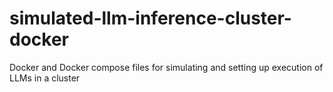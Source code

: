 # simulated-llm-inference-cluster-docker
Docker and Docker compose files for simulating and setting up execution of LLMs in a cluster
